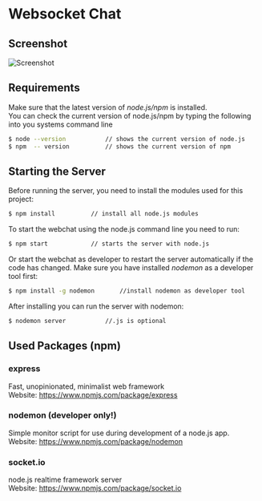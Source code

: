  # Websocket Chat
 ## Screenshot
 ![Screenshot](https://i.imgur.com/HzK5j6L.png)
 
 ## Requirements
 Make sure that the latest version of *node.js/npm* is installed.<br>
 You can check the current version of node.js/npm by typing the following into you systems command line
 ```bash
 $ node --version			// shows the current version of node.js
 $ npm  -- version			// shows the current version of npm
 ```

 ## Starting the Server
 Before running the server, you need to install the modules used for this project:
 ```bash
 $ npm install			// install all node.js modules
 ```
 To start the webchat using the node.js command line you need to run:
 ```bash
 $ npm start			// starts the server with node.js
 ```
 Or start the webchat as developer to restart the server automatically if the code has changed. Make sure you have installed *nodemon* as a developer tool first:
 ```bash
 $ npm install -g nodemon		//install nodemon as developer tool
 ```
 After installing you can run the server with nodemon:

 ```bash
 $ nodemon server			//.js is optional
 ```

 ## Used Packages (npm)
 ### express
 Fast, unopinionated, minimalist web framework<br>
 Website: https://www.npmjs.com/package/express

 ### nodemon (developer only!) 
 Simple monitor script for use during development of a node.js app.<br>
 Website: https://www.npmjs.com/package/nodemon

 ### socket.io
 node.js realtime framework server<br>
 Website: https://www.npmjs.com/package/socket.io
